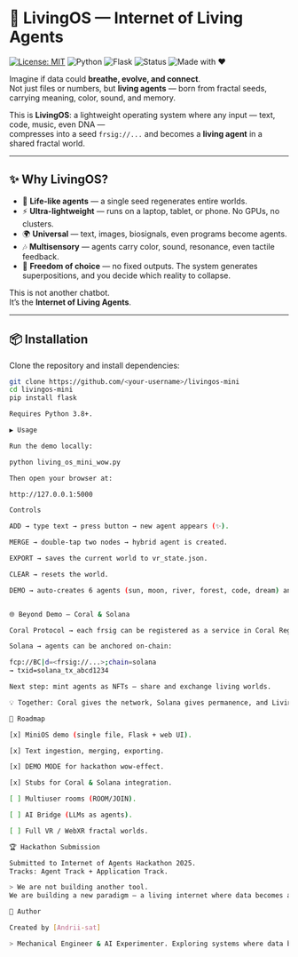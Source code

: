 # 🌌 LivingOS — Internet of Living Agents

[![License: MIT](https://img.shields.io/badge/License-MIT-yellow.svg)](LICENSE)
![Python](https://img.shields.io/badge/python-3.8%2B-blue.svg)
![Flask](https://img.shields.io/badge/framework-Flask-lightgrey.svg)
![Status](https://img.shields.io/badge/status-hackathon_demo-brightgreen.svg)
![Made with ❤️](https://img.shields.io/badge/made%20with-%E2%9D%A4-red.svg)

Imagine if data could **breathe, evolve, and connect**.  
Not just files or numbers, but **living agents** — born from fractal seeds, carrying meaning, color, sound, and memory.  

This is **LivingOS**: a lightweight operating system where any input — text, code, music, even DNA —  
compresses into a seed `frsig://...` and becomes a **living agent** in a shared fractal world.  

---

## ✨ Why LivingOS?
- 🌱 **Life-like agents** — a single seed regenerates entire worlds.  
- ⚡ **Ultra-lightweight** — runs on a laptop, tablet, or phone. No GPUs, no clusters.  
- 🌍 **Universal** — text, images, biosignals, even programs become agents.  
- 🎶 **Multisensory** — agents carry color, sound, resonance, even tactile feedback.  
- 🧭 **Freedom of choice** — no fixed outputs. The system generates superpositions, and you decide which reality to collapse.  

This is not another chatbot.  
It’s the **Internet of Living Agents**.  

---

## 📦 Installation

Clone the repository and install dependencies:

```bash
git clone https://github.com/<your-username>/livingos-mini
cd livingos-mini
pip install flask

Requires Python 3.8+.

▶️ Usage

Run the demo locally:

python living_os_mini_wow.py

Then open your browser at:

http://127.0.0.1:5000

Controls

ADD → type text → press button → new agent appears (✨).

MERGE → double-tap two nodes → hybrid agent is created.

EXPORT → saves the current world to vr_state.json.

CLEAR → resets the world.

DEMO → auto-creates 6 agents (sun, moon, river, forest, code, dream) and merges them — perfect for presentations.


🌐 Beyond Demo — Coral & Solana

Coral Protocol → each frsig can be registered as a service in Coral Registry.

Solana → agents can be anchored on-chain:

fcp://BC|d=<frsig://...>;chain=solana
→ txid=solana_tx_abcd1234

Next step: mint agents as NFTs — share and exchange living worlds.

💡 Together: Coral gives the network, Solana gives permanence, and LivingOS gives life.

🚀 Roadmap

[x] MiniOS demo (single file, Flask + web UI).

[x] Text ingestion, merging, exporting.

[x] DEMO MODE for hackathon wow-effect.

[x] Stubs for Coral & Solana integration.

[ ] Multiuser rooms (ROOM/JOIN).

[ ] AI Bridge (LLMs as agents).

[ ] Full VR / WebXR fractal worlds.

🏆 Hackathon Submission

Submitted to Internet of Agents Hackathon 2025.
Tracks: Agent Track + Application Track.

> We are not building another tool.
We are building a new paradigm — a living internet where data becomes alive.

👤 Author

Created by [Andrii-sat]

> Mechanical Engineer & AI Experimenter. Exploring systems where data becomes alive.

